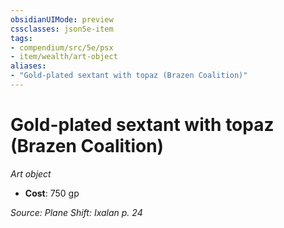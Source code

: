 ```yaml
---
obsidianUIMode: preview
cssclasses: json5e-item
tags:
- compendium/src/5e/psx
- item/wealth/art-object
aliases: 
- "Gold-plated sextant with topaz (Brazen Coalition)"
---
```

# Gold-plated sextant with topaz (Brazen Coalition)
*Art object*  

- **Cost**: 750 gp

*Source: Plane Shift: Ixalan p. 24*